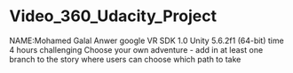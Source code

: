 # Video_360_Udacity_Project
NAME:Mohamed Galal Anwer   google VR SDK 1.0 Unity 5.6.2f1 (64-bit) time 4 hours     challenging  Choose your own adventure - add in at least one branch to the story where users can choose which path to take
